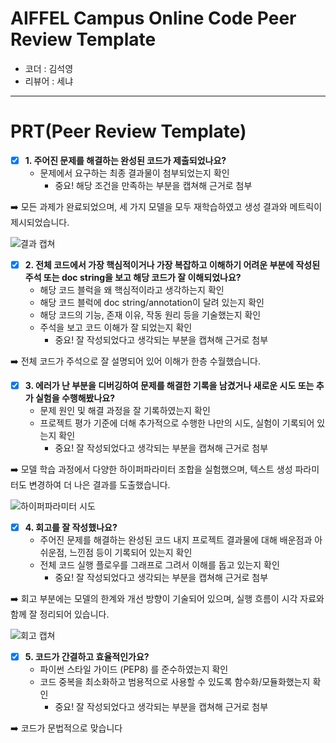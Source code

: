 # AIFFEL Campus Online Code Peer Review Template
- 코더 : 김석영
- 리뷰어 : 세냐

---

# PRT(Peer Review Template)

- [x]  **1. 주어진 문제를 해결하는 완성된 코드가 제출되었나요?**  
    - 문제에서 요구하는 최종 결과물이 첨부되었는지 확인  
        - 중요! 해당 조건을 만족하는 부분을 캡쳐해 근거로 첨부  

➡️ 모든 과제가 완료되었으며, 세 가지 모델을 모두 재학습하였고 생성 결과와 메트릭이 제시되었습니다.

![결과 캡쳐](https://github.com/averksuu/AIFFEL_quest_rs_7/blob/master/GoingDeeper/Go09/pictures/%D0%A1%D0%BD%D0%B8%D0%BC%D0%BE%D0%BA%20%D1%8D%D0%BA%D1%80%D0%B0%D0%BD%D0%B0%202025-09-19%20171325.png)

- [x]  **2. 전체 코드에서 가장 핵심적이거나 가장 복잡하고 이해하기 어려운 부분에 작성된 주석 또는 doc string을 보고 해당 코드가 잘 이해되었나요?**  
    - 해당 코드 블럭을 왜 핵심적이라고 생각하는지 확인  
    - 해당 코드 블럭에 doc string/annotation이 달려 있는지 확인  
    - 해당 코드의 기능, 존재 이유, 작동 원리 등을 기술했는지 확인  
    - 주석을 보고 코드 이해가 잘 되었는지 확인  
        - 중요! 잘 작성되었다고 생각되는 부분을 캡쳐해 근거로 첨부  

➡️ 전체 코드가 주석으로 잘 설명되어 있어 이해가 한층 수월했습니다.

- [x]  **3. 에러가 난 부분을 디버깅하여 문제를 해결한 기록을 남겼거나 새로운 시도 또는 추가 실험을 수행해봤나요?**  
    - 문제 원인 및 해결 과정을 잘 기록하였는지 확인  
    - 프로젝트 평가 기준에 더해 추가적으로 수행한 나만의 시도, 실험이 기록되어 있는지 확인  
        - 중요! 잘 작성되었다고 생각되는 부분을 캡쳐해 근거로 첨부  

➡️ 모델 학습 과정에서 다양한 하이퍼파라미터 조합을 실험했으며, 텍스트 생성 파라미터도 변경하여 더 나은 결과를 도출했습니다.  

![하이퍼파라미터 시도](https://github.com/averksuu/AIFFEL_quest_rs_7/blob/master/GoingDeeper/Go09/pictures/%D0%A1%D0%BD%D0%B8%D0%BC%D0%BE%D0%BA%20%D1%8D%D0%BA%D1%80%D0%B0%D0%BD%D0%B0%202025-09-19%20171414.png)

- [x]  **4. 회고를 잘 작성했나요?**  
    - 주어진 문제를 해결하는 완성된 코드 내지 프로젝트 결과물에 대해 배운점과 아쉬운점, 느낀점 등이 기록되어 있는지 확인  
    - 전체 코드 실행 플로우를 그래프로 그려서 이해를 돕고 있는지 확인  
        - 중요! 잘 작성되었다고 생각되는 부분을 캡쳐해 근거로 첨부  

➡️ 회고 부분에는 모델의 한계와 개선 방향이 기술되어 있으며, 실행 흐름이 시각 자료와 함께 잘 정리되어 있습니다.

![회고 캡쳐](https://github.com/averksuu/AIFFEL_quest_rs_7/blob/master/GoingDeeper/Go09/pictures/%D0%A1%D0%BD%D0%B8%D0%BC%D0%BE%D0%BA%20%D1%8D%D0%BA%D1%80%D0%B0%D0%BD%D0%B0%202025-09-19%20171442.png)

- [x]  **5. 코드가 간결하고 효율적인가요?**  
    - 파이썬 스타일 가이드 (PEP8) 를 준수하였는지 확인  
    - 코드 중복을 최소화하고 범용적으로 사용할 수 있도록 함수화/모듈화했는지 확인  
        - 중요! 잘 작성되었다고 생각되는 부분을 캡쳐해 근거로 첨부  

➡️ 코드가 문법적으로 맞습니다

